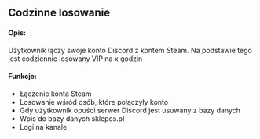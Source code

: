 ## Codzinne losowanie

#### Opis:
Użytkownik łączy swoje konto Discord z kontem Steam. Na podstawie tego jest codziennie losowany VIP na x godzin

#### Funkcje:
* Łączenie konta Steam
* Losowanie wśród osób, które połączyły konto
* Gdy użytkownik opuści serwer Discord jest usuwany z bazy danych
* Wpis do bazy danych sklepcs.pl
* Logi na kanale
